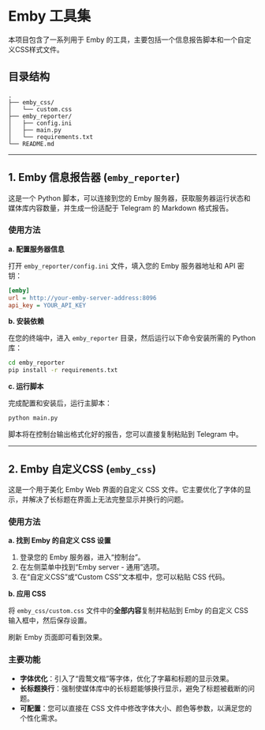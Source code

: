 # Emby 工具集

本项目包含了一系列用于 Emby 的工具，主要包括一个信息报告脚本和一个自定义CSS样式文件。

## 目录结构

```
.
├── emby_css/
│   └── custom.css
├── emby_reporter/
│   ├── config.ini
│   ├── main.py
│   └── requirements.txt
└── README.md
```

---

## 1. Emby 信息报告器 (`emby_reporter`)

这是一个 Python 脚本，可以连接到您的 Emby 服务器，获取服务器运行状态和媒体库内容数量，并生成一份适配于 Telegram 的 Markdown 格式报告。

### 使用方法

**a. 配置服务器信息**

打开 `emby_reporter/config.ini` 文件，填入您的 Emby 服务器地址和 API 密钥：

```ini
[emby]
url = http://your-emby-server-address:8096
api_key = YOUR_API_KEY
```

**b. 安装依赖**

在您的终端中，进入 `emby_reporter` 目录，然后运行以下命令安装所需的 Python 库：

```bash
cd emby_reporter
pip install -r requirements.txt
```

**c. 运行脚本**

完成配置和安装后，运行主脚本：

```bash
python main.py
```

脚本将在控制台输出格式化好的报告，您可以直接复制粘贴到 Telegram 中。

---

## 2. Emby 自定义CSS (`emby_css`)

这是一个用于美化 Emby Web 界面的自定义 CSS 文件。它主要优化了字体的显示，并解决了长标题在界面上无法完整显示并换行的问题。

### 使用方法

**a. 找到 Emby 的自定义 CSS 设置**

1.  登录您的 Emby 服务器，进入“控制台”。
2.  在左侧菜单中找到“Emby server - 通用”选项。
3.  在“自定义CSS”或“Custom CSS”文本框中，您可以粘贴 CSS 代码。

**b. 应用 CSS**

将 `emby_css/custom.css` 文件中的**全部内容**复制并粘贴到 Emby 的自定义 CSS 输入框中，然后保存设置。

刷新 Emby 页面即可看到效果。

### 主要功能

*   **字体优化**：引入了“霞鹜文楷”等字体，优化了字幕和标题的显示效果。
*   **长标题换行**：强制使媒体库中的长标题能够换行显示，避免了标题被截断的问题。
*   **可配置**：您可以直接在 CSS 文件中修改字体大小、颜色等参数，以满足您的个性化需求。
